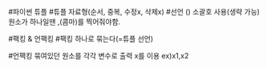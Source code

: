 #파이썬 튜플
#튜플 자료형(순서, 중복, 수정x, 삭제x)
#선언
() 소괄호 사용(생략 가능)
원소가 하나일땐 ,(콤마)를 찍어줘야함.

#팩킹 & 언팩킹
#팩킹
하나로 묶는다(=튜플 선언)

#언팩킹
묶여있던 원소를 각각 변수로 출력
x를 이용 ex)x1,x2
